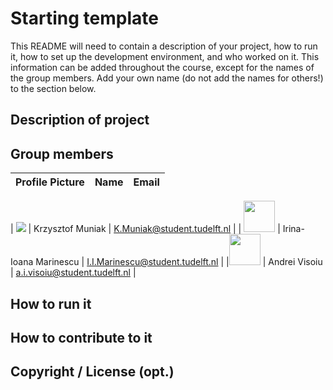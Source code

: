 # Starting template

This README will need to contain a description of your project, how to run it, how to set up the development environment, and who worked on it.
This information can be added throughout the course, except for the names of the group members.
Add your own name (do not add the names for others!) to the section below.

## Description of project

## Group members

| Profile Picture | Name | Email |
|---|---|---|

| ![](https://secure.gravatar.com/avatar/5ec558ba962f139a04572dbb90051cf9?s=180&d=identicon&size=50) | Krzysztof Muniak | K.Muniak@student.tudelft.nl |
| <img src="https://secure.gravatar.com/avatar/9b498f4dab0f22afbcdcac94b67ec66c?s=800&d=identicon" height=50 width=50> | Irina-Ioana Marinescu | I.I.Marinescu@student.tudelft.nl |
|<img src="https://secure.gravatar.com/avatar/c96c83ba29b1a73251600ec9bd1f4c11?s=180&d=identicon" width="50" height="50"> | Andrei Visoiu | a.i.visoiu@student.tudelft.nl |

<!-- Instructions (remove once assignment has been completed -->
<!-- - Add (only!) your own name to the table above (use Markdown formatting) -->
<!-- - Mention your *student* email address -->
<!-- - Preferably add a recognizable photo, otherwise add your GitLab photo -->
<!-- - (please make sure the photos have the same size) --> 

## How to run it

## How to contribute to it

## Copyright / License (opt.)
